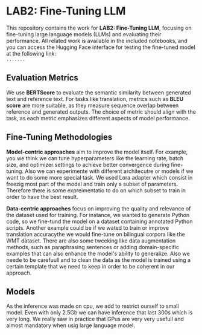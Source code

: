 # LAB2: Fine-Tuning LLM

This repository contains the work for **LAB2: Fine-Tuning LLM**, focusing on fine-tuning large language models (LLMs) and evaluating their performance. All related work is available in the included notebooks, and you can access the Hugging Face interface for testing the fine-tuned model at the following link:  
`.......`

## Evaluation Metrics

We use **BERTScore** to evaluate the semantic similarity between generated text and reference text. For tasks like translation, metrics such as **BLEU score** are more suitable, as they measure sequence overlap between reference and generated outputs. The choice of metric should align with the task, as each metric emphasizes different aspects of model performance.

## Fine-Tuning Methodologies

**Model-centric approaches** aim to improve the model itself. For example, you we think we can tune hyperparameters like the learning rate, batch size, and optimizer settings to achieve better convergence during fine-tuning. Also we can  experimente with different architecutre or models if we want to do some more special task. We used Lora adapter which consist in freezig most part of the model and train only a subset of parameters. Therefore there is some expreimentatio to do on which subset to train in order to have the best result.

**Data-centric approaches** focus on improving the quality and relevance of the dataset used for training. For instance, we wanted to generate Python code, so we  fine-tund the model on a dataset containing annotated Python scripts. Another example could be if we wated to train or improve translation accuracythe we would fine-tune on bilingual corpora like the WMT dataset. There are also some tweeking like data augmentation methods, such as paraphrasing sentences or adding domain-specific examples that can also enhance the model's ability to generalize. Also we neede to be carefuull and to clean the data as the model is trained using a certain template that we need to keep in order to be coherent in our approach.

## Models
As the inference was made on cpu, we add to restrict ourself to small model. Even with only 2.5Gb we can have inference that last 300s which is very long. We really saw in practice that GPus are very very usefull and almost mandatory when usig large language model.


